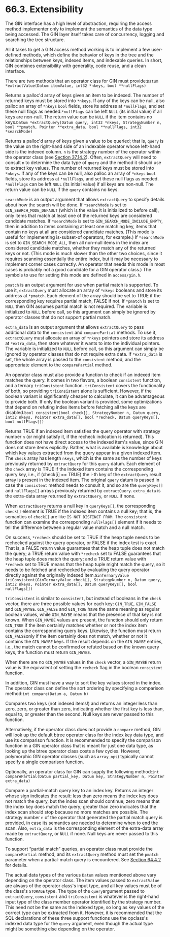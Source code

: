 # 66.3. Extensibility

The GIN interface has a high level of abstraction, requiring the access method implementer only to implement the semantics of the data type being accessed. The GIN layer itself takes care of concurrency, logging and searching the tree structure.

All it takes to get a GIN access method working is to implement a few user-defined methods, which define the behavior of keys in the tree and the relationships between keys, indexed items, and indexable queries. In short, GIN combines extensibility with generality, code reuse, and a clean interface.

There are two methods that an operator class for GIN must provide:`Datum *extractValue(Datum itemValue, int32 *nkeys, bool **nullFlags)`

Returns a palloc'd array of keys given an item to be indexed. The number of returned keys must be stored into `*nkeys`. If any of the keys can be null, also palloc an array of `*nkeys` `bool` fields, store its address at `*nullFlags`, and set these null flags as needed.`*nullFlags` can be left `NULL` \(its initial value\) if all keys are non-null. The return value can be `NULL` if the item contains no keys.`Datum *extractQuery(Datum query, int32 *nkeys, StrategyNumber n, bool **pmatch, Pointer **extra_data, bool **nullFlags, int32 *searchMode)`

Returns a palloc'd array of keys given a value to be queried; that is, `query` is the value on the right-hand side of an indexable operator whose left-hand side is the indexed column. `n` is the strategy number of the operator within the operator class \(see [Section 37.14.2](https://www.postgresql.org/docs/10/static/xindex.html#XINDEX-STRATEGIES)\). Often, `extractQuery` will need to consult `n` to determine the data type of `query` and the method it should use to extract key values. The number of returned keys must be stored into `*nkeys`. If any of the keys can be null, also palloc an array of `*nkeys` `bool` fields, store its address at `*nullFlags`, and set these null flags as needed. `*nullFlags` can be left `NULL` \(its initial value\) if all keys are non-null. The return value can be `NULL` if the `query` contains no keys.

`searchMode` is an output argument that allows `extractQuery` to specify details about how the search will be done. If `*searchMode` is set to `GIN_SEARCH_MODE_DEFAULT` \(which is the value it is initialized to before call\), only items that match at least one of the returned keys are considered candidate matches. If `*searchMode` is set to `GIN_SEARCH_MODE_INCLUDE_EMPTY`, then in addition to items containing at least one matching key, items that contain no keys at all are considered candidate matches. \(This mode is useful for implementing is-subset-of operators, for example.\) If `*searchMode` is set to `GIN_SEARCH_MODE_ALL`, then all non-null items in the index are considered candidate matches, whether they match any of the returned keys or not. \(This mode is much slower than the other two choices, since it requires scanning essentially the entire index, but it may be necessary to implement corner cases correctly. An operator that needs this mode in most cases is probably not a good candidate for a GIN operator class.\) The symbols to use for setting this mode are defined in `access/gin.h`.

`pmatch` is an output argument for use when partial match is supported. To use it, `extractQuery` must allocate an array of `*nkeys` booleans and store its address at `*pmatch`. Each element of the array should be set to TRUE if the corresponding key requires partial match, FALSE if not. If `*pmatch` is set to `NULL` then GIN assumes partial match is not required. The variable is initialized to `NULL` before call, so this argument can simply be ignored by operator classes that do not support partial match.

`extra_data` is an output argument that allows `extractQuery` to pass additional data to the `consistent` and `comparePartial` methods. To use it, `extractQuery` must allocate an array of `*nkeys` pointers and store its address at `*extra_data`, then store whatever it wants to into the individual pointers. The variable is initialized to `NULL` before call, so this argument can simply be ignored by operator classes that do not require extra data. If `*extra_data` is set, the whole array is passed to the `consistent` method, and the appropriate element to the `comparePartial` method.

An operator class must also provide a function to check if an indexed item matches the query. It comes in two flavors, a boolean `consistent` function, and a ternary `triConsistent` function. `triConsistent` covers the functionality of both, so providing `triConsistent` alone is sufficient. However, if the boolean variant is significantly cheaper to calculate, it can be advantageous to provide both. If only the boolean variant is provided, some optimizations that depend on refuting index items before fetching all the keys are disabled.`bool consistent(bool check[], StrategyNumber n, Datum query, int32 nkeys, Pointer extra_data[], bool *recheck, Datum queryKeys[], bool nullFlags[])`

Returns TRUE if an indexed item satisfies the query operator with strategy number `n` \(or might satisfy it, if the recheck indication is returned\). This function does not have direct access to the indexed item's value, since GIN does not store items explicitly. Rather, what is available is knowledge about which key values extracted from the query appear in a given indexed item. The `check` array has length `nkeys`, which is the same as the number of keys previously returned by `extractQuery` for this `query` datum. Each element of the `check` array is TRUE if the indexed item contains the corresponding query key, i.e., if \(check\[i\] == TRUE\) the i-th key of the `extractQuery` result array is present in the indexed item. The original `query` datum is passed in case the `consistent` method needs to consult it, and so are the `queryKeys[]` and `nullFlags[]` arrays previously returned by `extractQuery`. `extra_data` is the extra-data array returned by `extractQuery`, or `NULL` if none.

When `extractQuery` returns a null key in `queryKeys[]`, the corresponding `check[]` element is TRUE if the indexed item contains a null key; that is, the semantics of `check[]` are like `IS NOT DISTINCT FROM`. The `consistent` function can examine the corresponding `nullFlags[]` element if it needs to tell the difference between a regular value match and a null match.

On success, `*recheck` should be set to TRUE if the heap tuple needs to be rechecked against the query operator, or FALSE if the index test is exact. That is, a FALSE return value guarantees that the heap tuple does not match the query; a TRUE return value with `*recheck` set to FALSE guarantees that the heap tuple does match the query; and a TRUE return value with `*recheck` set to TRUE means that the heap tuple might match the query, so it needs to be fetched and rechecked by evaluating the query operator directly against the originally indexed item.`GinTernaryValue triConsistent(GinTernaryValue check[], StrategyNumber n, Datum query, int32 nkeys, Pointer extra_data[], Datum queryKeys[], bool nullFlags[])`

`triConsistent` is similar to `consistent`, but instead of booleans in the `check` vector, there are three possible values for each key: `GIN_TRUE`, `GIN_FALSE` and `GIN_MAYBE`. `GIN_FALSE` and `GIN_TRUE` have the same meaning as regular boolean values, while `GIN_MAYBE` means that the presence of that key is not known. When `GIN_MAYBE` values are present, the function should only return `GIN_TRUE` if the item certainly matches whether or not the index item contains the corresponding query keys. Likewise, the function must return `GIN_FALSE`only if the item certainly does not match, whether or not it contains the `GIN_MAYBE` keys. If the result depends on the `GIN_MAYBE` entries, i.e., the match cannot be confirmed or refuted based on the known query keys, the function must return `GIN_MAYBE`.

When there are no `GIN_MAYBE` values in the `check` vector, a `GIN_MAYBE` return value is the equivalent of setting the `recheck` flag in the boolean `consistent` function.

In addition, GIN must have a way to sort the key values stored in the index. The operator class can define the sort ordering by specifying a comparison method:`int compare(Datum a, Datum b)`

Compares two keys \(not indexed items!\) and returns an integer less than zero, zero, or greater than zero, indicating whether the first key is less than, equal to, or greater than the second. Null keys are never passed to this function.

Alternatively, if the operator class does not provide a `compare` method, GIN will look up the default btree operator class for the index key data type, and use its comparison function. It is recommended to specify the comparison function in a GIN operator class that is meant for just one data type, as looking up the btree operator class costs a few cycles. However, polymorphic GIN operator classes \(such as `array_ops`\) typically cannot specify a single comparison function.

Optionally, an operator class for GIN can supply the following method:`int comparePartial(Datum partial_key, Datum key, StrategyNumber n, Pointer extra_data)`

Compare a partial-match query key to an index key. Returns an integer whose sign indicates the result: less than zero means the index key does not match the query, but the index scan should continue; zero means that the index key does match the query; greater than zero indicates that the index scan should stop because no more matches are possible. The strategy number `n` of the operator that generated the partial match query is provided, in case its semantics are needed to determine when to end the scan. Also, `extra_data` is the corresponding element of the extra-data array made by `extractQuery`, or `NULL` if none. Null keys are never passed to this function.

To support “partial match” queries, an operator class must provide the `comparePartial` method, and its `extractQuery` method must set the `pmatch` parameter when a partial-match query is encountered. See [Section 64.4.2](https://www.postgresql.org/docs/10/static/gin-implementation.html#GIN-PARTIAL-MATCH) for details.

The actual data types of the various `Datum` values mentioned above vary depending on the operator class. The item values passed to `extractValue` are always of the operator class's input type, and all key values must be of the class's `STORAGE` type. The type of the `query`argument passed to `extractQuery`, `consistent` and `triConsistent` is whatever is the right-hand input type of the class member operator identified by the strategy number. This need not be the same as the indexed type, so long as key values of the correct type can be extracted from it. However, it is recommended that the SQL declarations of these three support functions use the opclass's indexed data type for the `query` argument, even though the actual type might be something else depending on the operator.

